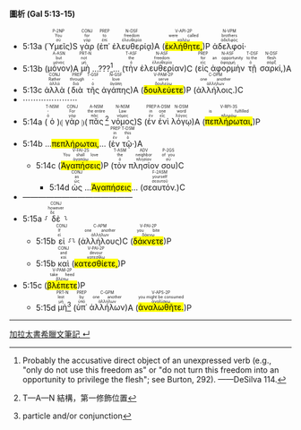 #### 圖析 (Gal 5:13-15)

- 5:13a (<RUBY><ruby><ruby>Ὑμεῖς<rt>σύ</rt></ruby><rt>You</rt></ruby><rt>P-2NP</rt></RUBY>)S <RUBY><ruby><ruby>γὰρ<rt>γάρ</rt></ruby><rt>for</rt></ruby><rt>CONJ</rt></RUBY> (<RUBY><ruby><ruby>ἐπ᾽<rt>ἐπί</rt></ruby><rt>to</rt></ruby><rt>PREP</rt></RUBY> <RUBY><ruby><ruby>ἐλευθερίᾳ<rt>ἐλευθερία</rt></ruby><rt>freedom</rt></ruby><rt>N-DSF</rt></RUBY>)A (<RUBY><ruby><ruby><mark class='verb'>ἐκλήθητε,</mark><rt>καλέω</rt></ruby><rt>were called</rt></ruby><rt>V-API-2P</rt></RUBY>)P <RUBY><ruby><ruby>ἀδελφοί·<rt>ἀδελφός</rt></ruby><rt>brothers</rt></ruby><rt>N-VPM</rt></RUBY> 
- 5:13b (<RUBY><ruby><ruby>μόνον<rt>μόνος</rt></ruby><rt>but</rt></ruby><rt>A-ASN</rt></RUBY>)A <RUBY><ruby><ruby>μὴ<rt>μή</rt></ruby><rt>not</rt></ruby><rt>PRT-N</rt></RUBY> ...???[^3]... (<RUBY><ruby><ruby>τὴν<rt>ὁ</rt></ruby><rt>the</rt></ruby><rt>T-ASF</rt></RUBY> <RUBY><ruby><ruby>ἐλευθερίαν<rt>ἐλευθερία</rt></ruby><rt>freedom</rt></ruby><rt>N-ASF</rt></RUBY>)C (<RUBY><ruby><ruby>εἰς<rt>εἰς</rt></ruby><rt>for</rt></ruby><rt>PREP</rt></RUBY> <RUBY><ruby><ruby>ἀφορμὴν<rt>ἀφορμή</rt></ruby><rt>an opportunity</rt></ruby><rt>N-ASF</rt></RUBY> <RUBY><ruby><ruby>τῇ<rt>ὁ</rt></ruby><rt>to the</rt></ruby><rt>T-DSF</rt></RUBY> <RUBY><ruby><ruby>σαρκί,<rt>σάρξ</rt></ruby><rt>flesh</rt></ruby><rt>N-DSF</rt></RUBY>)A
- 5:13c <RUBY><ruby><ruby>ἀλλὰ<rt>ἀλλά</rt></ruby><rt>Rather</rt></ruby><rt>CONJ</rt></RUBY> (<RUBY><ruby><ruby>διὰ<rt>διά</rt></ruby><rt>through</rt></ruby><rt>PREP</rt></RUBY> <RUBY><ruby><ruby>τῆς<rt>ὁ</rt></ruby><rt>-</rt></ruby><rt>T-GSF</rt></RUBY> <RUBY><ruby><ruby>ἀγάπης<rt>ἀγάπη</rt></ruby><rt>love</rt></ruby><rt>N-GSF</rt></RUBY>)A (<RUBY><ruby><ruby><mark class='verb'>δουλεύετε</mark><rt>δουλεύω</rt></ruby><rt>serve</rt></ruby><rt>V-PAM-2P</rt></RUBY>)P (<RUBY><ruby><ruby>ἀλλήλοις.<rt>ἀλλήλων</rt></ruby><rt>one another</rt></ruby><rt>C-DPM</rt></RUBY>)C
- ⋯⋯⋯⋯⋯⋯⋯
- 5:14a (<RUBY><ruby><ruby>ὁ<rt>ὁ</rt></ruby><rt>-</rt></ruby><rt>T-NSM</rt></RUBY>)⦇ <RUBY><ruby><ruby>γὰρ<rt>γάρ</rt></ruby><rt>For</rt></ruby><rt>CONJ</rt></RUBY> ⦈(<RUBY><ruby><ruby>πᾶς<rt>πᾶς</rt></ruby><rt>the entire</rt></ruby><rt>A-NSM</rt></RUBY>[^1] <RUBY><ruby><ruby>νόμος<rt>νόμος</rt></ruby><rt>Law</rt></ruby><rt>N-NSM</rt></RUBY>)S (<RUBY><ruby><ruby>ἐν<rt>ἐν</rt></ruby><rt>in</rt></ruby><rt>PREP</rt></RUBY> <RUBY><ruby><ruby>ἑνὶ<rt>εἷς</rt></ruby><rt>one</rt></ruby><rt>A-DSM</rt></RUBY> <RUBY><ruby><ruby>λόγῳ<rt>λόγος</rt></ruby><rt>word</rt></ruby><rt>N-DSM</rt></RUBY>)A (<RUBY><ruby><ruby><mark class='verb'>πεπλήρωται,</mark><rt>πληρόω</rt></ruby><rt>is fulfilled</rt></ruby><rt>V-RPI-3S</rt></RUBY>)P 
- 5:14b ...<mark class='verb'>πεπλήρωται,</mark>... (<RUBY><ruby><ruby>ἐν<rt>ἐν</rt></ruby><rt>in</rt></ruby><rt>PREP</rt></RUBY> <RUBY><ruby><ruby>τῷ·<rt>ὁ</rt></ruby><rt>this</rt></ruby><rt>T-DSM</rt></RUBY>)A 
	- 5:14c (<RUBY><ruby><ruby><mark class='verb'>Ἀγαπήσεις</mark><rt>ἀγαπάω</rt></ruby><rt>You shall love</rt></ruby><rt>V-FAI-2S</rt></RUBY>)P (<RUBY><ruby><ruby>τὸν<rt>ὁ</rt></ruby><rt>the</rt></ruby><rt>T-ASM</rt></RUBY> <RUBY><ruby><ruby>πλησίον<rt>πλησίον</rt></ruby><rt>neighbor</rt></ruby><rt>ADV</rt></RUBY> <RUBY><ruby><ruby>σου<rt>σύ</rt></ruby><rt>of you</rt></ruby><rt>P-2GS</rt></RUBY>)C
		- 5:14d <RUBY><ruby><ruby>ὡς<rt>ὡς</rt></ruby><rt>as</rt></ruby><rt>CONJ</rt></RUBY> ...<mark class='verb'>Ἀγαπήσεις</mark>... (<RUBY><ruby><ruby>σεαυτόν.<rt>σεαυτοῦ</rt></ruby><rt>yourself</rt></ruby><rt>F-2ASM</rt></RUBY>)C
- ——————————————
- 5:15a ⸉<RUBY><ruby><ruby>δὲ<rt>δέ</rt></ruby><rt>however</rt></ruby><rt>CONJ</rt></RUBY>⸊
	- 5:15b <RUBY><ruby><ruby>εἰ<rt>εἰ</rt></ruby><rt>If</rt></ruby><rt>CONJ</rt></RUBY> ⸉⸊ (<RUBY><ruby><ruby>ἀλλήλους<rt>ἀλλήλων</rt></ruby><rt>one another</rt></ruby><rt>C-APM</rt></RUBY>)C (<RUBY><ruby><ruby><mark class='verb'>δάκνετε</mark><rt>δάκνω</rt></ruby><rt>you bite</rt></ruby><rt>V-PAI-2P</rt></RUBY>)P
	- 5:15b <RUBY><ruby><ruby>καὶ<rt>καί</rt></ruby><rt>and</rt></ruby><rt>CONJ</rt></RUBY> (<RUBY><ruby><ruby><mark class='verb'>κατεσθίετε,</mark><rt>κατεσθίω</rt></ruby><rt>devour</rt></ruby><rt>V-PAI-2P</rt></RUBY>)P 
- 5:15c (<RUBY><ruby><ruby><mark class='verb'>βλέπετε</mark><rt>βλέπω</rt></ruby><rt>take heed</rt></ruby><rt>V-PAM-2P</rt></RUBY>)P 
	- 5:15d <RUBY><ruby><ruby>μὴ<rt>μή</rt></ruby><rt>lest</rt></ruby><rt>PRT-N</rt></RUBY>[^2] (<RUBY><ruby><ruby>ὑπ᾽<rt>ὑπό</rt></ruby><rt>by</rt></ruby><rt>PREP</rt></RUBY> <RUBY><ruby><ruby>ἀλλήλων<rt>ἀλλήλων</rt></ruby><rt>one another</rt></ruby><rt>C-GPM</rt></RUBY>)A (<RUBY><ruby><ruby><mark class='verb'>ἀναλωθῆτε.</mark><rt>ἀναλίσκω</rt></ruby><rt>you might be consumed</rt></ruby><rt>V-APS-2P</rt></RUBY>)P



[^1]: T—A—N 結構，第一修飾位置
[^2]: particle and/or conjunction
[^3]: Probably the accusative direct object of an unexpressed verb (e.g., "only do not use this freedom as" or "do not turn this freedom into an opportunity to privilege the flesh"; see Burton, 292). ——DeSilva 114.


---
[加拉太書希臘文筆記 ↵](Galatians-Notes.md)